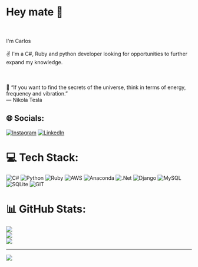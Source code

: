 #  Hey mate 👋
<br><br>   I'm Carlos<br><br>✌ I'm a C#, Ruby and python developer looking for opportunities to further expand my knowledge.<br><br><br><br>🧠 “If you want to find the secrets of the universe, think in terms of energy, frequency and vibration.”<br>― Nikola Tesla


## 🌐 Socials:
[![Instagram](https://img.shields.io/badge/Instagram-%23E4405F.svg?logo=Instagram&logoColor=white)](https://instagram.com/cadu_loar) [![LinkedIn](https://img.shields.io/badge/LinkedIn-%230077B5.svg?logo=linkedin&logoColor=white)](https://linkedin.com/in/carloss-lopess) 

# 💻 Tech Stack:
![C#](https://img.shields.io/badge/c%23-%23239120.svg?style=plastic&logo=c-sharp&logoColor=white) ![Python](https://img.shields.io/badge/python-3670A0?style=plastic&logo=python&logoColor=ffdd54) ![Ruby](https://img.shields.io/badge/ruby-%23CC342D.svg?style=plastic&logo=ruby&logoColor=white) ![AWS](https://img.shields.io/badge/AWS-%23FF9900.svg?style=plastic&logo=amazon-aws&logoColor=white) ![Anaconda](https://img.shields.io/badge/Anaconda-%2344A833.svg?style=plastic&logo=anaconda&logoColor=white) ![.Net](https://img.shields.io/badge/.NET-5C2D91?style=plastic&logo=.net&logoColor=white) ![Django](https://img.shields.io/badge/django-%23092E20.svg?style=plastic&logo=django&logoColor=white) ![MySQL](https://img.shields.io/badge/mysql-%2300f.svg?style=plastic&logo=mysql&logoColor=white) ![SQLite](https://img.shields.io/badge/sqlite-%2307405e.svg?style=plastic&logo=sqlite&logoColor=white) ![GIT](https://img.shields.io/badge/Git-fc6d26?style=plastic&logo=git&logoColor=white)
# 📊 GitHub Stats:
![](https://github-readme-stats.vercel.app/api?username=carloslopess&theme=radical&hide_border=false&include_all_commits=true&count_private=false)<br/>
![](https://github-readme-streak-stats.herokuapp.com/?user=carloslopess&theme=radical&hide_border=false)<br/>
![](https://github-readme-stats.vercel.app/api/top-langs/?username=carloslopess&theme=radical&hide_border=false&include_all_commits=true&count_private=false&layout=compact)

---
[![](https://visitcount.itsvg.in/api?id=carloslopess&icon=5&color=4)](https://visitcount.itsvg.in)

<!-- Proudly created with GPRM ( https://gprm.itsvg.in ) -->
